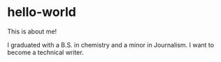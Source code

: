 # hello-world
This is about me!

I graduated with a B.S. in chemistry and a minor in Journalism. I want to become a technical writer. 

